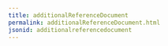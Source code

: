 ```yaml
---
title: additionalReferenceDocument
permalink: additionalReferenceDocument.html
jsonid: additionalreferencedocument
---
```


